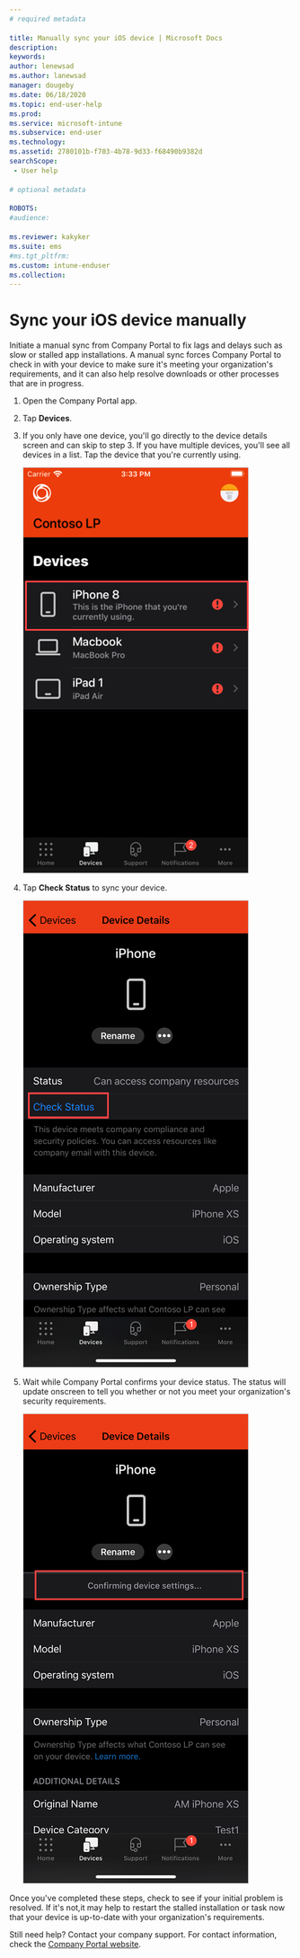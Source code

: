 ```yaml
---
# required metadata

title: Manually sync your iOS device | Microsoft Docs
description:
keywords:
author: lenewsad
ms.author: lanewsad
manager: dougeby
ms.date: 06/18/2020
ms.topic: end-user-help
ms.prod:
ms.service: microsoft-intune
ms.subservice: end-user
ms.technology:
ms.assetid: 2780101b-f703-4b78-9d33-f68490b9382d
searchScope:
 - User help

# optional metadata

ROBOTS:  
#audience:

ms.reviewer: kakyker
ms.suite: ems
#ms.tgt_pltfrm:
ms.custom: intune-enduser
ms.collection: 
---
```



# Sync your iOS device manually

Initiate a manual sync from Company Portal to fix lags and delays such as slow or stalled app installations. A manual sync forces Company Portal to check in with your device to make sure it's meeting your organization's requirements, and it can also help resolve downloads or other processes that are in progress.  

1. Open the Company Portal app.

2. Tap **Devices**. 
3. If you only have one device, you'll go directly to the device details screen and can skip to step 3. If you have multiple devices, you'll see all devices in a list. Tap the device that you're currently using. 

    ![Screenshot of the Devices screen, showing three devices and highlighting the one that the user is currently using. The top device has text that says "This is the iPhone that you're currently using."](./media/ios-sync-1-company-portal-2006.png)

3. Tap **Check Status** to sync your device. 

    ![Screenshot of the Device details highlighting Check status link.](./media/ios-sync-2-company-portal-2006.png)  

 4. Wait while Company Portal confirms your device status. The status will update onscreen to tell you whether or not you meet your organization's security requirements. 

       ![Screenshot of the Device details highlighting the loading bar after the user selected Check Settings.](./media/ios-sync-3-company-portal-2006.png)

Once you've completed these steps, check to see if your initial problem is resolved. If it's not,it may help to restart the stalled installation or task now that your device is up-to-date with your organization's requirements. 

Still need help? Contact your company support. For contact information, check the [Company Portal website](https://go.microsoft.com/fwlink/?linkid=2010980).

